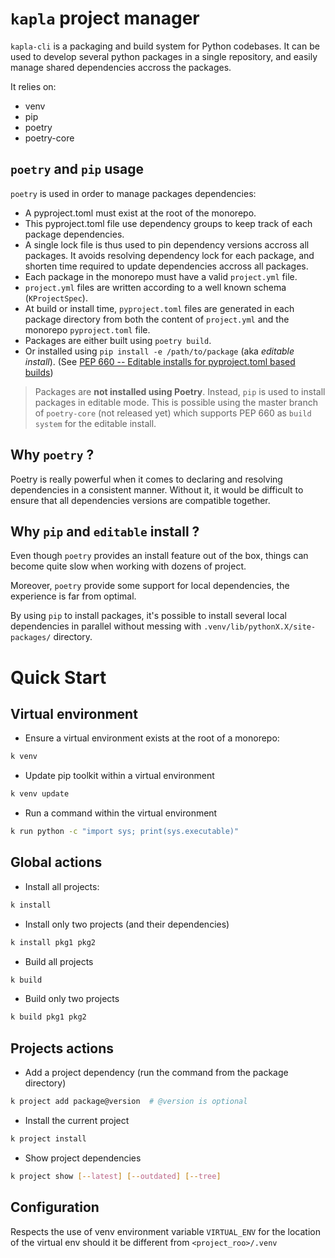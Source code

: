 # `kapla` project manager

`kapla-cli` is a packaging and build system for Python codebases. It can be used to develop several python packages in a single repository, and easily manage shared dependencies accross the packages.

It relies on:
  - venv
  - pip
  - poetry
  - poetry-core

## `poetry` and `pip` usage

`poetry` is used in order to manage packages dependencies:

- A pyproject.toml must exist at the root of the monorepo.
- This pyproject.toml file use dependency groups to keep track of each package dependencies.
- A single lock file is thus used to pin dependency versions accross all packages. 
    It avoids resolving dependency lock for each package, and shorten time required to update dependencies accross all packages.
- Each package in the monorepo must have a valid `project.yml` file.
- `project.yml` files are written according to a well known schema  (`KProjectSpec`).
- At build or install time, `pyproject.toml` files are generated in each package directory from both the content of `project.yml` and the monorepo `pyproject.toml` file.
- Packages are either built using `poetry build`.
- Or installed using `pip install -e /path/to/package` (aka *editable install*). (See [PEP 660 -- Editable installs for pyproject.toml based builds](https://www.python.org/dev/peps/pep-0660/))

> Packages are **not installed using Poetry**. Instead, `pip` is used to install packages in editable mode. This is possible using the master branch of `poetry-core` (not released yet)  which supports PEP 660 as `build system` for the editable install.

## Why `poetry` ?

Poetry is really powerful when it comes to declaring and resolving dependencies in a consistent manner. Without it, it would be difficult to ensure that all dependencies versions are compatible together.

## Why `pip` and `editable` install ?

Even though `poetry` provides an install feature out of the box, things can become quite slow when working with dozens of project.

Moreover, `poetry` provide some support for local dependencies, the experience is far from optimal.

By using `pip` to install packages, it's possible to install several local dependencies in parallel without messing with `.venv/lib/pythonX.X/site-packages/` directory.

# Quick Start

## Virtual environment

- Ensure a virtual environment exists at the root of a monorepo:

```bash
k venv
```

- Update pip toolkit within a virtual environment

```bash
k venv update
```

- Run a command within the virtual environment

```bash
k run python -c "import sys; print(sys.executable)"
```

## Global actions

- Install all projects:

```bash
k install
```

- Install only two projects (and their dependencies)

```bash
k install pkg1 pkg2
```

- Build all projects

```bash
k build
```

- Build only two projects

```bash
k build pkg1 pkg2
```

## Projects actions

- Add a project dependency (run the command from the package directory)

```bash
k project add package@version  # @version is optional
```

- Install the current project

```bash
k project install
```

- Show project dependencies

```bash
k project show [--latest] [--outdated] [--tree]
```


## Configuration
Respects the use of venv environment variable `VIRTUAL_ENV` for the location of 
the virtual env should it be different from `<project_roo>/.venv`
